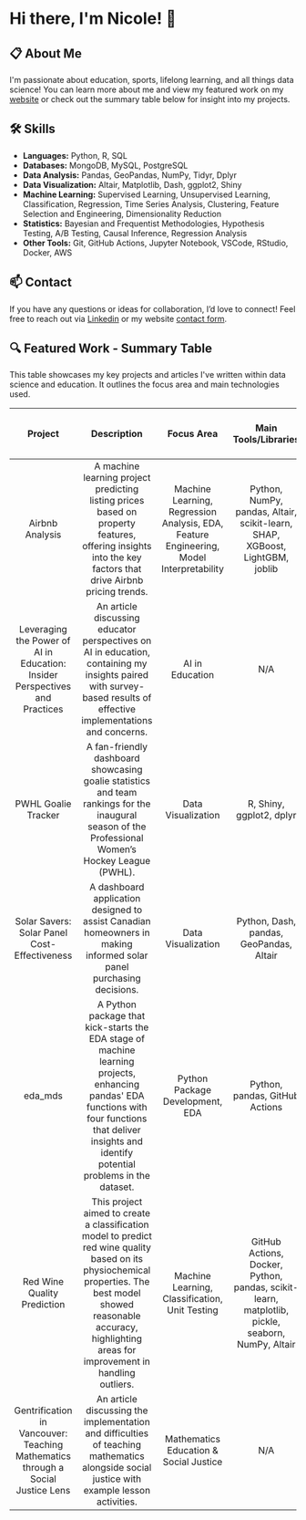 # Hi there, I'm Nicole! 👋

## 📋 About Me
I'm passionate about education, sports, lifelong learning, and all things data science! You can learn more about me and view my featured work on my [website](https://nicolebid.github.io) or check out the summary table below for insight into my projects.

## 🛠 Skills
- **Languages:** Python, R, SQL
- **Databases:** MongoDB, MySQL, PostgreSQL
- **Data Analysis:** Pandas, GeoPandas, NumPy, Tidyr, Dplyr
- **Data Visualization:** Altair, Matplotlib, Dash, ggplot2, Shiny
- **Machine Learning:** Supervised Learning, Unsupervised Learning, Classification, Regression, Time Series Analysis, Clustering, Feature Selection and Engineering, Dimensionality Reduction
- **Statistics:** Bayesian and Frequentist Methodologies, Hypothesis Testing, A/B Testing, Causal Inference, Regression Analysis
- **Other Tools:** Git, GitHub Actions, Jupyter Notebook, VSCode, RStudio, Docker, AWS

## 📫 Contact

If you have any questions or ideas for collaboration, I’d love to connect! Feel free to reach out via [Linkedin](https://linkedin.com/in/nicolebidwell) or my website [contact form](https://nicolebid.github.io/#contact).

## 🔍 Featured Work - Summary Table 

This table showcases my key projects and articles I've written within data science and education. It outlines the focus area and main technologies used.  

| Project       | Description                          | Focus Area         | Main Tools/Libraries      | Completion Date <br> (YYYY-MM)       | Link                        |
|:-------------:|:------------------------------------:|:--------------------:|:----------------------------:|:------------:|:---------------------------:|
| Airbnb Analysis   | A machine learning project predicting listing prices based on property features, offering insights into the key factors that drive Airbnb pricing trends.   | Machine Learning, Regression Analysis, EDA, Feature Engineering, Model Interpretability  | Python, NumPy, pandas, Altair, scikit-learn, SHAP, XGBoost, LightGBM, joblib          | 2024-09   |  [Repo](https://github.com/MoNorouzi23/Airbnb_analysis/tree/main)<br><br>[Report](https://github.com/MoNorouzi23/Airbnb_analysis/blob/main/Airbnb_analysis_report_copy.pdf) |
| Leveraging the Power of AI in Education: Insider Perspectives and Practices   | An article discussing educator perspectives on AI in education, containing my insights paired with survey-based results of effective implementations and concerns.   | AI in Education  | N/A      | 2024-08   |  [Medium Article](https://medium.com/@nrbidwell/leveraging-the-power-of-ai-in-education-insider-perspectives-and-practices-0679cb21d467) |
| PWHL Goalie Tracker     | A fan-friendly dashboard showcasing goalie statistics and team rankings for the inaugural season of the Professional Women’s Hockey League (PWHL).      | Data Visualization    | R, Shiny, ggplot2, dplyr     | 2024-07   | [Repo](https://github.com/nicolebid/pwhl_goalie_tracker)<br><br>[App](https://2wc8dv-nicole-bidwell.shinyapps.io/pwhl_goalie_tracker/)|
| Solar Savers: Solar Panel Cost-Effectiveness  | A dashboard application designed to assist Canadian homeowners in making informed solar panel purchasing decisions.      | Data Visualization      | Python, Dash, pandas, GeoPandas, Altair       | 2024-04   | [Repo](https://github.com/UBC-MDS/DSCI-532_2024_9_solar-savers)<br><br>[App](https://dsci-532-2024-9-solar-savers.onrender.com/) |
| eda_mds | A Python package that kick-starts the EDA stage of machine learning projects, enhancing pandas' EDA functions with four functions that deliver insights and identify potential problems in the dataset.  | Python Package Development, EDA  | Python, pandas, GitHub Actions | 2024-02   |  [Repo](https://github.com/UBC-MDS/eda_mds)<br><br>[Vingette](https://eda-mds.readthedocs.io/en/latest/example.html)|
| Red Wine Quality Prediction  | This project aimed to create a classification model to predict red wine quality based on its physiochemical properties. The best model showed reasonable accuracy, highlighting areas for improvement in handling outliers.  | Machine Learning, Classification, Unit Testing  | GitHub Actions, Docker, Python, pandas, scikit-learn, matplotlib, pickle, seaborn, NumPy, Altair      | 2023-12   |  [Repo](https://github.com/UBC-MDS/Red-Wine-Quality-Prediction)<br><br>[Report](https://ubc-mds.github.io/Red-Wine-Quality-Prediction/red_wine_quality_prediction.html) |
  | Gentrification in Vancouver: Teaching Mathematics through a Social Justice Lens | An article discussing the implementation and difficulties of teaching mathematics alongside social justice with example lesson activities. | Mathematics Education & Social Justice | N/A | 2017-03 | [Article](https://drive.google.com/file/d/1cXs7TQIjLwxj3dPTwH3hieqJc2GrcnOI/view) <br> (pg. 13-15) | 

